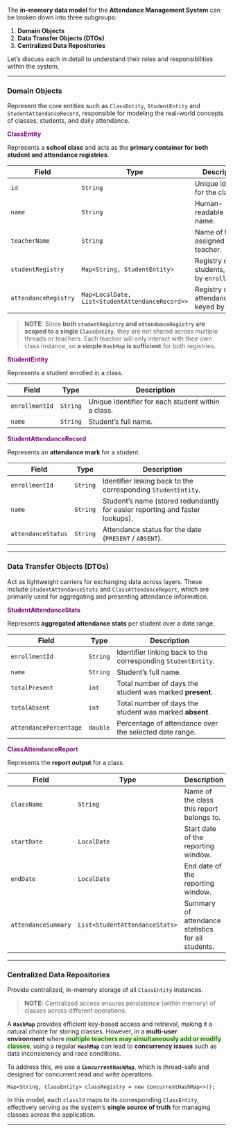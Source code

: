 
The **in-memory data model** for the **Attendance Management System** can be broken down into three subgroups:

1. **Domain Objects**
2. **Data Transfer Objects (DTOs)**
3. **Centralized Data Repositories**

Let’s discuss each in detail to understand their roles and responsibilities within the system.

---
### Domain Objects

Represent the core entities such as `ClassEntity`, `StudentEntity` and `StudentAttendanceRecord`, responsible for modeling the real-world concepts of classes, students, and daily attendance.

<span style="color:purple;font-weight:bold;">ClassEntity</span>

Represents a **school class** and acts as the **primary container for both student and attendance registries**.

| **Field**            | **Type**                                        | **Description**                                |
| -------------------- | ----------------------------------------------- | ---------------------------------------------- |
| `id`                 | `String`                                        | Unique identifier for the class.               |
| `name`               | `String`                                        | Human-readable class name.                     |
| `teacherName`        | `String`                                        | Name of the assigned teacher.                  |
| `studentRegistry`    | `Map<String, StudentEntity>`                    | Registry of students, keyed by `enrollmentId`. |
| `attendanceRegistry` | `Map<LocalDate, List<StudentAttendanceRecord>>` | Registry of daily attendance, keyed by date.   |

> **NOTE:** Since **both `studentRegistry` and `attendanceRegistry` are scoped to a single `ClassEntity`**, they are not shared across multiple threads or teachers. Each teacher will only interact with their own class instance, so **a simple `HashMap` is sufficient** for both registries.

<span style="color:purple;font-weight:bold;">StudentEntity</span>

Represents a student enrolled in a class.

|**Field**|**Type**|**Description**|
|---|---|---|
|`enrollmentId`|`String`|Unique identifier for each student within a class.|
|`name`|`String`|Student’s full name.|

<span style="color:purple;font-weight:bold;">StudentAttendanceRecord</span>

Represents an **attendance mark** for a student.

|**Field**|**Type**|**Description**|
|---|---|---|
|`enrollmentId`|`String`|Identifier linking back to the corresponding `StudentEntity`.|
|`name`|`String`|Student’s name (stored redundantly for easier reporting and faster lookups).|
|`attendanceStatus`|`String`|Attendance status for the date (`PRESENT` / `ABSENT`).|

---
### Data Transfer Objects (DTOs)

Act as lightweight carriers for exchanging data across layers. These include `StudentAttendanceStats` and `ClassAttendanceReport`, which are primarily used for aggregating and presenting attendance information.

<span style="color:purple;font-weight:bold;">StudentAttendanceStats</span>

Represents **aggregated attendance stats** per student over a date range.

|**Field**|**Type**|**Description**|
|---|---|---|
|`enrollmentId`|`String`|Identifier linking back to the corresponding `StudentEntity`.|
|`name`|`String`|Student’s full name.|
|`totalPresent`|`int`|Total number of days the student was marked **present**.|
|`totalAbsent`|`int`|Total number of days the student was marked **absent**.|
|`attendancePercentage`|`double`|Percentage of attendance over the selected date range.|

<span style="color:purple;font-weight:bold;">ClassAttendanceReport</span>

Represents the **report output** for a class.

|**Field**|**Type**|**Description**|
|---|---|---|
|`className`|`String`|Name of the class this report belongs to.|
|`startDate`|`LocalDate`|Start date of the reporting window.|
|`endDate`|`LocalDate`|End date of the reporting window.|
|`attendanceSummary`|`List<StudentAttendanceStats>`|Summary of attendance statistics for all students.|

---
### Centralized Data Repositories

Provide centralized, in-memory storage of all `ClassEntity` instances. 

> **NOTE:** Centralized access ensures persistence (within memory) of classes across different operations.

A **`HashMap`** provides efficient key-based access and retrieval, making it a natural choice for storing classes. However, in a **multi-user environment** where <span style="color:green;font-weight:bold;background:beige;">multiple teachers may simultaneously add or modify classes</span>, using a regular **`HashMap`** can lead to **concurrency issues** such as data inconsistency and race conditions.

To address this, we use a **`ConcurrentHashMap`**, which is thread-safe and designed for concurrent read and write operations.

```
Map<String, ClassEntity> classRegistry = new ConcurrentHashMap<>();
```

In this model, each `classId` maps to its corresponding `ClassEntity`, effectively serving as the system’s **single source of truth** for managing classes across the application.

---

